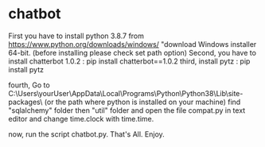 # chatbot

First you have to install python 3.8.7 from https://www.python.org/downloads/windows/ "download Windows installer 64-bit. (before installing please check set path option) 
Second, you have to install chatterbot 1.0.2 : pip install chatterbot==1.0.2
third, install pytz : pip install pytz

fourth, Go to C:\Users\yourUser\AppData\Local\Programs\Python\Python38\Lib\site-packages\ (or the path where python is installed on your machine) 
find "sqlalchemy" folder then "util" folder and open the file compat.py in text editor and change time.clock with time.time.

now, run the script chatbot.py.
That's All.
Enjoy.
